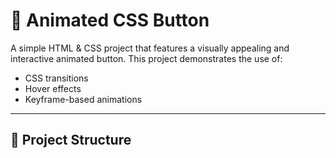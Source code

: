 # 🌟 Animated CSS Button

A simple HTML & CSS project that features a visually appealing and interactive animated button. This project demonstrates the use of:

- CSS transitions
- Hover effects
- Keyframe-based animations

---

## 🔧 Project Structure


